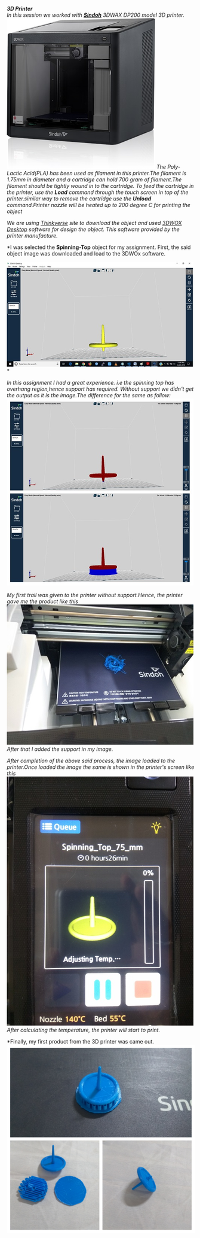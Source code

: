 ***3D Printer***  
*In this session we worked with [**Sindoh**](https://3dprinter.sindoh.com/product/dp200) 3DWAX DP200 model 3D printer.* 
![Sindoh-3D-Printer](/img/Sindoh-printer.jpg)
*The Poly-Lactic Acid(PLA) has been used as filament in this printer.The filament is 1.75mm in diameter and a cartridge can hold 700 gram of filament.The filament should be tightly wound in to the cartridge. To feed the cartridge in the printer, use the **Load** command through the touch screen in top of the printer.similar way to remove the cartridge use the **Unload** command.Printer nozzle will be heated up to 200 degree C for printing the object*

*We are using [Thinkverse](https://www.thingiverse.com/) site to download the object and used [3DWOX Desktop](https://3dprinter.sindoh.com/en/support/downloads) software for design the object. This software provided by the printer manufacture.*

*I was selected the **Spinning-Top** object for my assignment. First, the said object image was downloaded and load to the 3DWOx software.

![Spinning-Top](/img/Spinning-top.jpg)*

*In this assignment I had a great experience. i.e the spinning top has overhang region,hence support has required. Without support we didn't get the output as it is the image.The difference for the same as follow: ![spnnbase](/img/spt-base.jpg)* 

*My first trail was given to the printer without support.Hence, the printer gave me the product like this ![prout-wout-base](/img/prout-without-base.jpg) After that I added the support in my image.*

*After completion of the above said process, the image loaded to the printer.Once loaded the image the same is shown in the printer's screen like this ![spn-img](/img/Spn-img-prt.jpg) After calculating the temperature, the printer will start to print.*

*Finally, my first product from the 3D printer was came out.![printout](/img/3D-output.jpg)






